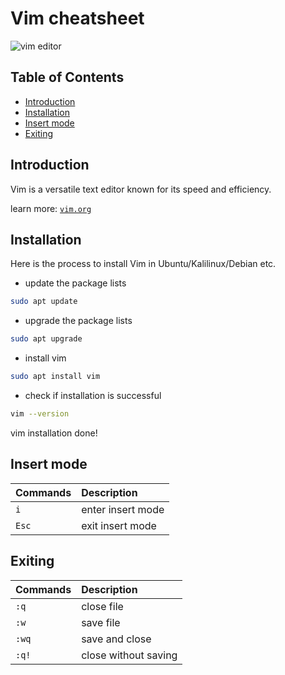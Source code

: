 # Vim cheatsheet
![vim editor](https://db0dce98.rocketcdn.me/en/files/2024/02/vim-editeur-text-datascientest-1024x512-1.png)
## Table of Contents
- [Introduction](#introduction)
- [Installation](#installation)
- [Insert mode](#insert-mode)
- [Exiting](#exiting)
## Introduction
Vim is a versatile text editor known for its speed and efficiency.

learn more: [`vim.org`](https://www.vim.org/)
## Installation
Here is the process to install Vim in Ubuntu/Kalilinux/Debian etc.
- update the package lists
```bash
sudo apt update
```
- upgrade the package lists
```bash
sudo apt upgrade
```
- install vim
```bash
sudo apt install vim
```
- check if installation is successful
```bash
vim --version
```
vim installation done!

## Insert mode
| **Commands** | **Description**         |
| :-------- | :------------------------- |
| `i` | enter insert mode |
| `Esc` | exit insert mode |
## Exiting
| **Commands** | **Description**         |
| :-------- | :------------------------- |
| `:q` | close file |
| `:w` | save file |
| `:wq` | save and close |
| `:q!` | close without saving |
